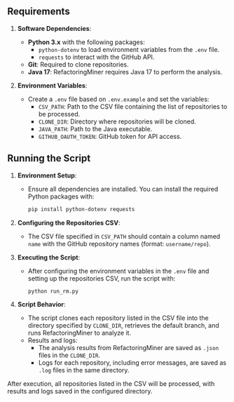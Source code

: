 ## Requirements

1. **Software Dependencies**:
   - **Python 3.x** with the following packages:
     - `python-dotenv` to load environment variables from the `.env` file.
     - `requests` to interact with the GitHub API.
   - **Git**: Required to clone repositories.
   - **Java 17**: RefactoringMiner requires Java 17 to perform the analysis.

2. **Environment Variables**:
   - Create a `.env` file based on `.env.example` and set the variables:
     - `CSV_PATH`: Path to the CSV file containing the list of repositories to be processed.
     - `CLONE_DIR`: Directory where repositories will be cloned.
     - `JAVA_PATH`: Path to the Java executable.
     - `GITHUB_OAUTH_TOKEN`: GitHub token for API access.

## Running the Script

1. **Environment Setup**:
   - Ensure all dependencies are installed. You can install the required Python packages with:
     ```bash
     pip install python-dotenv requests
     ```

2. **Configuring the Repositories CSV**:
   - The CSV file specified in `CSV_PATH` should contain a column named `name` with the GitHub repository names (format: `username/repo`).

3. **Executing the Script**:
   - After configuring the environment variables in the `.env` file and setting up the repositories CSV, run the script with:
     ```bash
     python run_rm.py
     ```

4. **Script Behavior**:
   - The script clones each repository listed in the CSV file into the directory specified by `CLONE_DIR`, retrieves the default branch, and runs RefactoringMiner to analyze it.
   - Results and logs:
     - The analysis results from RefactoringMiner are saved as `.json` files in the `CLONE_DIR`.
     - Logs for each repository, including error messages, are saved as `.log` files in the same directory.

After execution, all repositories listed in the CSV will be processed, with results and logs saved in the configured directory.
